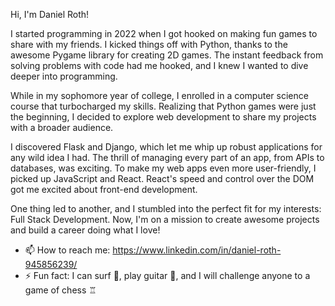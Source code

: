 Hi, I'm Daniel Roth!

  I started programming in 2022 when I got hooked on making fun games to share with my friends. I kicked things off with Python, thanks to the awesome Pygame library for creating 2D games. The instant feedback from solving problems with code had me hooked, and I knew I wanted to dive deeper into programming.

  While in my sophomore year of college, I enrolled in a computer science course that turbocharged my skills. Realizing that Python games were just the beginning, I decided to explore web development to share my projects with a broader audience.

  I discovered Flask and Django, which let me whip up robust applications for any wild idea I had. The thrill of managing every part of an app, from APIs to databases, was exciting. To make my web apps even more user-friendly, I picked up JavaScript and React. React's speed and control over the DOM got me excited about front-end development.

  One thing led to another, and I stumbled into the perfect fit for my interests: Full Stack Development. Now, I'm on a mission to create awesome projects and build a career doing what I love!
  
- 📫 How to reach me: https://www.linkedin.com/in/daniel-roth-945856239/
- ⚡ Fun fact: I can surf 🌊, play guitar 🎸, and I will challenge anyone to a game of chess ♖
